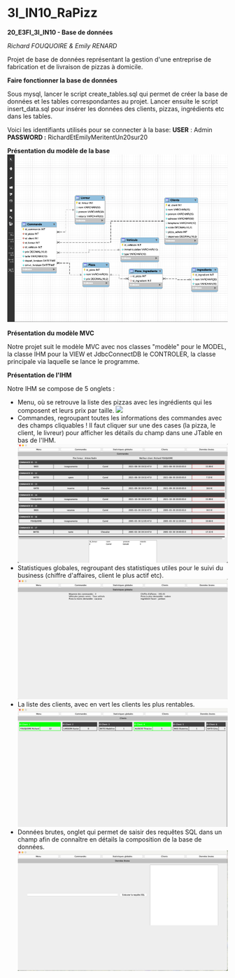 # 3I_IN10_RaPizz
**20_E3FI_3I_IN10 - Base de données**

*Richard FOUQUOIRE & Emily RENARD*


Projet de base de données représentant la gestion d'une entreprise de fabrication et de livraison de pizzas à domicile.

**Faire fonctionner la base de données**

Sous mysql, lancer le script create_tables.sql qui permet de créer la base de données et les tables correspondantes au projet.
Lancer ensuite le script insert_data.sql pour insérer les données des clients, pizzas, ingrédients etc dans les tables.

Voici les identifiants utilisés pour se connecter à la base:
**USER** : Admin
**PASSWORD :**  RichardEtEmilyMeritentUn20sur20

**Présentation du modèle de la base**
![](schema.png)

**Présentation du modèle MVC**

Notre projet suit le modèle MVC avec nos classes "modèle" pour le MODEL, la classe IHM pour la VIEW et JdbcConnectDB le CONTROLER, la classe principale 
via laquelle se lance le programme.

**Présentation de l'IHM**

Notre IHM se compose de 5 onglets :
 - Menu, où se retrouve la liste des pizzas avec les ingrédients qui les composent et leurs prix par taille.
 ![](menu.png)
 - Commandes, regroupant toutes les informations des commandes avec des champs cliquables ! Il faut cliquer sur une des cases (la pizza, le client, le livreur) pour
 afficher les détails du champ dans une JTable en bas de l'IHM.
![](commandes.png)
- Statistiques globales, regroupant des statistiques utiles pour le suivi du business (chiffre d'affaires, client le plus actif etc).
![](stats.png)
- La liste des clients, avec en vert les clients les plus rentables.
![](clients.png)
- Données brutes, onglet qui permet de saisir des requêtes SQL dans un champ afin de connaître en détails la composition de la base de données.
![](dbrutes.png)